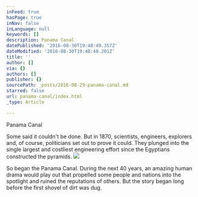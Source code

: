 ```yaml
---
inFeed: true
hasPage: true
inNav: false
inLanguage: null
keywords: []
description: Panama Canal
datePublished: '2016-08-30T19:40:49.357Z'
dateModified: '2016-08-30T19:40:48.201Z'
title: ''
author: []
via: {}
authors: []
publisher: {}
sourcePath: _posts/2016-08-29-panama-canal.md
starred: false
url: panama-canal/index.html
_type: Article

---
```

Panama Canal

Some said it couldn't be done. But in 1870, scientists,
engineers, explorers and, of course, politicians set out to prove it could.
They plunged into the single largest and costliest engineering effort since the
Egyptians constructed the pyramids.
![](https://the-grid-user-content.s3-us-west-2.amazonaws.com/223f723b-0de5-4237-a3ec-a31a2d2a6541.jpg)

So began the Panama Canal. During the next 40 years, an
amazing human drama would play out that propelled some people and nations into
the spotlight and ruined the reputations of others. But the story began long
before the first shovel of dirt was dug.